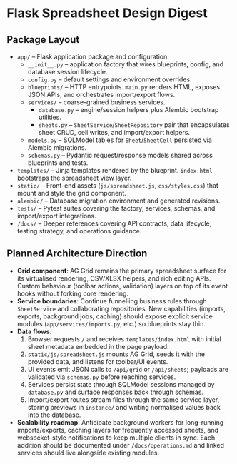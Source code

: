 # Flask Spreadsheet Design Digest

## Package Layout
- `app/` – Flask application package and configuration.
  - `__init__.py` – application factory that wires blueprints, config, and database session lifecycle.
  - `config.py` – default settings and environment overrides.
  - `blueprints/` – HTTP entrypoints. `main.py` renders HTML, exposes JSON APIs, and orchestrates import/export flows.
  - `services/` – coarse-grained business services.
    - `database.py` – engine/session helpers plus Alembic bootstrap utilities.
    - `sheets.py` – `SheetService`/`SheetRepository` pair that encapsulates sheet CRUD, cell writes, and import/export helpers.
  - `models.py` – SQLModel tables for `Sheet`/`SheetCell` persisted via Alembic migrations.
  - `schemas.py` – Pydantic request/response models shared across blueprints and tests.
- `templates/` – Jinja templates rendered by the blueprint. `index.html` bootstraps the spreadsheet view layer.
- `static/` – Front-end assets (`js/spreadsheet.js`, `css/styles.css`) that mount and style the grid component.
- `alembic/` – Database migration environment and generated revisions.
- `tests/` – Pytest suites covering the factory, services, schemas, and import/export integrations.
- `/docs/` – Deeper references covering API contracts, data lifecycle, testing strategy, and operations guidance.

## Planned Architecture Direction
- **Grid component**: AG Grid remains the primary spreadsheet surface for its virtualised rendering, CSV/XLSX helpers, and rich editing APIs. Custom behaviour (toolbar actions, validation) layers on top of its event hooks without forking core rendering.
- **Service boundaries**: Continue funnelling business rules through `SheetService` and collaborating repositories. New capabilities (imports, exports, background jobs, caching) should expose explicit service modules (`app/services/imports.py`, etc.) so blueprints stay thin.
- **Data flows**:
  1. Browser requests `/` and receives `templates/index.html` with initial sheet metadata embedded in the page payload.
  2. `static/js/spreadsheet.js` mounts AG Grid, seeds it with the provided data, and listens for toolbar/UI events.
  3. UI events emit JSON calls to `/api/grid` or `/api/sheets`; payloads are validated via `schemas.py` before reaching services.
  4. Services persist state through SQLModel sessions managed by `database.py` and surface responses back through schemas.
  5. Import/export routes stream files through the same service layer, storing previews in `instance/` and writing normalised values back into the database.
- **Scalability roadmap**: Anticipate background workers for long-running imports/exports, caching layers for frequently accessed sheets, and websocket-style notifications to keep multiple clients in sync. Each addition should be documented under `/docs/operations.md` and linked services should live alongside existing modules.
